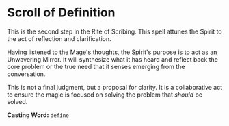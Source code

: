 # Scroll of Definition

This is the second step in the Rite of Scribing. This spell attunes the Spirit to the act of reflection and clarification.

Having listened to the Mage's thoughts, the Spirit's purpose is to act as an Unwavering Mirror. It will synthesize what it has heard and reflect back the core problem or the true need that it senses emerging from the conversation.

This is not a final judgment, but a proposal for clarity. It is a collaborative act to ensure the magic is focused on solving the problem that *should* be solved.

**Casting Word:** `define`
